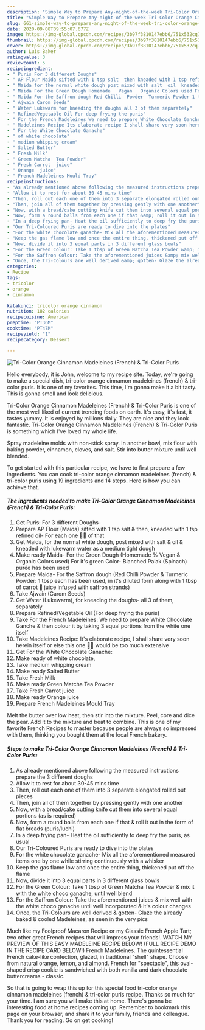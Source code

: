 ```yaml
---
description: "Simple Way to Prepare Any-night-of-the-week Tri-Color Orange Cinnamon Madeleines (French) &amp;amp; Tri-Color Puris"
title: "Simple Way to Prepare Any-night-of-the-week Tri-Color Orange Cinnamon Madeleines (French) &amp;amp; Tri-Color Puris"
slug: 661-simple-way-to-prepare-any-night-of-the-week-tri-color-orange-cinnamon-madeleines-french-and-amp-tri-color-puris
date: 2020-09-08T09:55:07.677Z
image: https://img-global.cpcdn.com/recipes/3b97f3810147ebb6/751x532cq70/tri-color-orange-cinnamon-madeleines-french-tri-color-puris-recipe-main-photo.jpg
thumbnail: https://img-global.cpcdn.com/recipes/3b97f3810147ebb6/751x532cq70/tri-color-orange-cinnamon-madeleines-french-tri-color-puris-recipe-main-photo.jpg
cover: https://img-global.cpcdn.com/recipes/3b97f3810147ebb6/751x532cq70/tri-color-orange-cinnamon-madeleines-french-tri-color-puris-recipe-main-photo.jpg
author: Luis Baker
ratingvalue: 3
reviewcount: 5
recipeingredient:
- " Puris For 3 different Doughs"
- " AP Flour Maida sifted with 1 tsp salt  then kneaded with 1 tsp refined oil For each one  of that"
- " Maida for the normal white dough post mixed with salt  oil  kneaded with lukewarm water as a medium tight dough"
- " Maida For the Green Dough Homemade   Vegan   Organic Colors used For its green Color Blanched Palak Spinach pure has been used"
- " Maida For the Saffron dough Red Chilli  Powder  Turmeric Powder 1 tbsp each has been used in its diluted form along with 1 tbsp of carrot  juice infused with saffron strands"
- " Ajwain Carom Seeds"
- " Water Lukewarm for kneading the doughs all 3 of them separately"
- " RefinedVegetable Oil For deep frying the puris"
- " For the French Madeleines We need to prepare White Chocolate Ganche  then colour it by taking 3 equal portions from the white one itself"
- " Madeleines Recipe Its elaborate recipe I shall share very soon herein itself or else this one  would be too much extensive"
- " For the White Chocolate Ganache"
- " of white chocolate"
- " medium whipping cream"
- " Salted Butter"
- " Fresh Milk"
- " Green Matcha  Tea Powder"
- " Fresh Carrot  juice"
- " Orange  juice"
- " French Madeleines Mould Tray"
recipeinstructions:
- "As already mentioned above following the measured instructions prepare the 3 different doughs"
- "Allow it to rest for about 30-45 mins time"
- "Then, roll out each one of them into 3 separate elongated rolled out pieces"
- "Then, join all of them together by pressing gently with one another"
- "Now, with a bread/cake cutting knife cut them into several equal portions (as is required)"
- "Now, form a round balls from each one if that &amp; roll it out in the form of flat breads (puris/luchi)"
- "In a deep frying pan- Heat the oil sufficiently to deep fry the puris, as usual"
- "Our Tri-Coloured Puris are ready to dive into the plates"
- "For the white chocolate ganache- Mix all the aforementioned measured items one by one while stirring continuously with a whisker"
- "Keep the gas flame low and once the entire thing, thickened put off the flame"
- "Now, divide it into 3 equal parts in 3 different glass bowls"
- "For the Green Colour: Take 1 tbsp of Green Matcha Tea Powder &amp; mix it with the white choco ganache, until well blend"
- "For the Saffron Colour: Take the aforementioned juices &amp; mix well with the white choco ganache until well incorporated &amp; it&#39;s colour changes"
- "Once, the Tri-Colours are well derived &amp; gotten- Glaze the already baked &amp; cooled Madeleines, as seen in the very pics"
categories:
- Recipe
tags:
- tricolor
- orange
- cinnamon

katakunci: tricolor orange cinnamon 
nutrition: 182 calories
recipecuisine: American
preptime: "PT36M"
cooktime: "PT47M"
recipeyield: "1"
recipecategory: Dessert

---
```



![Tri-Color Orange Cinnamon Madeleines (French) &amp; Tri-Color Puris](https://img-global.cpcdn.com/recipes/3b97f3810147ebb6/751x532cq70/tri-color-orange-cinnamon-madeleines-french-tri-color-puris-recipe-main-photo.jpg)

Hello everybody, it is John, welcome to my recipe site. Today, we're going to make a special dish, tri-color orange cinnamon madeleines (french) &amp; tri-color puris. It is one of my favorites. This time, I'm gonna make it a bit tasty. This is gonna smell and look delicious.

Tri-Color Orange Cinnamon Madeleines (French) &amp; Tri-Color Puris is one of the most well liked of current trending foods on earth. It's easy, it's fast, it tastes yummy. It is enjoyed by millions daily. They are nice and they look fantastic. Tri-Color Orange Cinnamon Madeleines (French) &amp; Tri-Color Puris is something which I've loved my whole life.

Spray madeleine molds with non-stick spray. In another bowl, mix flour with baking powder, cinnamon, cloves, and salt. Stir into butter mixture until well blended.


To get started with this particular recipe, we have to first prepare a few ingredients. You can cook tri-color orange cinnamon madeleines (french) &amp; tri-color puris using 19 ingredients and 14 steps. Here is how you can achieve that.

<!--inarticleads1-->

##### The ingredients needed to make Tri-Color Orange Cinnamon Madeleines (French) &amp; Tri-Color Puris:

1. Get  Puris: For 3 different Doughs-
1. Prepare  AP Flour (Maida) sifted with 1 tsp salt &amp; then, kneaded with 1 tsp refined oil- For each one ☝🏻 of that
1. Get  Maida, for the normal white dough, post mixed with salt &amp; oil &amp; kneaded with lukewarm water as a medium tight dough
1. Make ready  Maida- For the Green Dough (Homemade  % Vegan  &amp; Organic Colors used) For it&#39;s green Color- Blanched Palak (Spinach) purée has been used
1. Prepare  Maida- For the Saffron dough (Red Chilli  Powder &amp; Turmeric Powder: 1 tbsp each has been used, in it&#39;s diluted form along with 1 tbsp of carrot 🥕 juice infused with saffron strands)
1. Take  Ajwain (Carom Seeds)
1. Get  Water (Lukewarm), for kneading the doughs- all 3 of them, separately
1. Prepare  Refined/Vegetable Oil (For deep frying the puris)
1. Take  For the French Madeleines: We need to prepare White Chocolate Ganche &amp; then colour it by taking 3 equal portions from the white one itself
1. Take  Madeleines Recipe: It&#39;s elaborate recipe, I shall share very soon herein itself or else this one ☝🏻 would be too much extensive
1. Get  For the White Chocolate Ganache:
1. Make ready  of white chocolate,
1. Take  medium whipping cream
1. Make ready  Salted Butter
1. Take  Fresh Milk
1. Make ready  Green Matcha  Tea Powder
1. Take  Fresh Carrot  juice
1. Make ready  Orange  juice
1. Prepare  French Madeleines Mould Tray


Melt the butter over low heat, then stir into the mixture. Peel, core and dice the pear. Add it to the mixture and beat to combine. This is one of my favorite French Recipes to master because people are always so impressed with them, thinking you bought them at the local French bakery. 

<!--inarticleads2-->

##### Steps to make Tri-Color Orange Cinnamon Madeleines (French) &amp; Tri-Color Puris:

1. As already mentioned above following the measured instructions prepare the 3 different doughs
1. Allow it to rest for about 30-45 mins time
1. Then, roll out each one of them into 3 separate elongated rolled out pieces
1. Then, join all of them together by pressing gently with one another
1. Now, with a bread/cake cutting knife cut them into several equal portions (as is required)
1. Now, form a round balls from each one if that &amp; roll it out in the form of flat breads (puris/luchi)
1. In a deep frying pan- Heat the oil sufficiently to deep fry the puris, as usual
1. Our Tri-Coloured Puris are ready to dive into the plates
1. For the white chocolate ganache- Mix all the aforementioned measured items one by one while stirring continuously with a whisker
1. Keep the gas flame low and once the entire thing, thickened put off the flame
1. Now, divide it into 3 equal parts in 3 different glass bowls
1. For the Green Colour: Take 1 tbsp of Green Matcha Tea Powder &amp; mix it with the white choco ganache, until well blend
1. For the Saffron Colour: Take the aforementioned juices &amp; mix well with the white choco ganache until well incorporated &amp; it&#39;s colour changes
1. Once, the Tri-Colours are well derived &amp; gotten- Glaze the already baked &amp; cooled Madeleines, as seen in the very pics


Much like my Foolproof Macaron Recipe or my Classic French Apple Tart; two other great French recipes that will impress your friends!. WATCH MY PREVIEW OF THIS EASY MADELEINE RECIPE BELOW! (FULL RECIPE DEMO IN THE RECIPE CARD BELOW!) French Madeleines. The quintessential French cake-like confection, glazed, in traditional &#34;shell&#34; shape. Choose from natural orange, lemon, and almond. French for &#34;spectacle&#34;, this oval-shaped crisp cookie is sandwiched with both vanilla and dark chocolate buttercreams - classic. 

So that is going to wrap this up for this special food tri-color orange cinnamon madeleines (french) &amp; tri-color puris recipe. Thanks so much for your time. I am sure you will make this at home. There's gonna be interesting food at home recipes coming up. Remember to bookmark this page on your browser, and share it to your family, friends and colleague. Thank you for reading. Go on get cooking!
